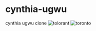 # cynthia-ugwu
cynthia ugwu clone
![tolorant](https://github.com/user-attachments/assets/560a1ca2-1228-4348-8908-8653c4beeae2)
![toronto](https://github.com/user-attachments/assets/8d7ef91f-3148-446c-8167-df741c92696c)
